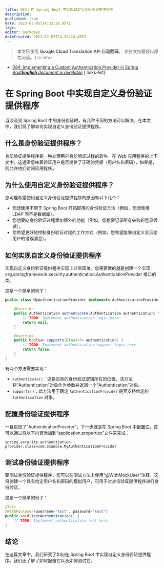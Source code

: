 ```yaml
---
title: 084：在 Spring Boot 中实现自定义身份验证提供程序
description: 
published: true
date: 2023-02-05T14:32:26.057Z
tags: 
editor: markdown
dateCreated: 2023-02-05T14:32:24.485Z
---
```


> 本文已使用 **Google Cloud Translation API 自动翻译**。
某些文档最好以原文阅读。{.is-info}



- [084: Implementing a Custom Authentication Provider in Spring Boot***English** document is available*](/en/Knowledge-base/Spring-Boot/Learning/084-implementing-a-custom-authentication-provider-in-spring-boot)
{.links-list}


# 在 Spring Boot 中实现自定义身份验证提供程序

当涉及到 Spring Boot 中的身份验证时，有几种不同的方法可以解决。在本文中，我们将了解如何实现自定义身份验证提供程序。

## 什么是身份验证提供程序？

身份验证提供程序是一种处理用户身份验证过程的软件。在 Web 应用程序的上下文中，这通常意味着验证用户是否提供了正确的凭据（用户名和密码），如果是，则允许他们访问应用程序。

## 为什么使用自定义身份验证提供程序？

您可能希望使用自定义身份验证提供程序的原因有以下几个：

* 您想使用不同于 Spring Boot 开箱即用的身份验证方法（例如，您想使用 LDAP 而不是数据库）。
* 您想要向身份验证过程添加额外的功能（例如，您想要记录所有失败的登录尝试）。
* 您希望更好地控制身份验证过程的工作方式（例如，您希望能够自定义显示给用户的错误消息）。

## 如何实现自定义身份验证提供程序

实现自定义身份验证提供程序实际上非常简单。您需要做的就是创建一个实现 org.springframework.security.authentication.AuthenticationProvider 接口的类。

这是一个简单的例子：

```java
public class MyAuthenticationProvider implements AuthenticationProvider {

    @Override
    public Authentication authenticate(Authentication authentication) throws AuthenticationException {
        // TODO: Implement authentication logic here
        return null;
    }

    @Override
    public boolean supports(Class<?> authentication) {
        // TODO: Implement authentication support logic here
        return false;
    }
}
```

有两个方法需要实现：

* `authenticate()`：这是实际的身份验证逻辑所在的位置。该方法将“Authentication”对象作为参数并返回一个“Authentication”对象。
* `supports()`：此方法用于确定 `AuthenticationProvider` 是否支持给定的 `Authentication` 对象。

## 配置身份验证提供程序

一旦实现了“AuthenticationProvider”，下一步就是在 Spring Boot 中配置它。这可以通过将以下内容添加到“application.properties”文件来完成：

```properties
spring.security.authentication-provider.class=com.example.MyAuthenticationProvider
```

## 测试身份验证提供程序

要测试身份验证提供程序，您可以在测试方法上使用“@WithMockUser”注释。这将创建一个具有给定用户名和密码的模拟用户，可用于对身份验证提供程序进行身份验证。

这是一个简单的例子：

```java
@Test
@WithMockUser(username="test", password="test")
public void testAuthentication() {
    // TODO: Implement authentication test here
}
```

## 结论

在这篇文章中，我们研究了如何在 Spring Boot 中实现自定义身份验证提供程序。我们还了解了如何配置它以及如何测试它。